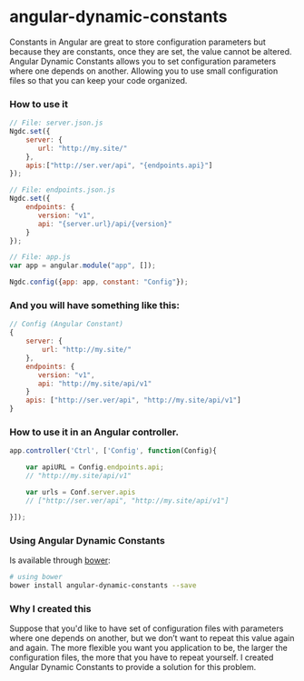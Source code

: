 angular-dynamic-constants
=========================

Constants in Angular are great to store configuration parameters but because they are constants, once they are set, the value cannot be altered.
Angular Dynamic Constants allows you to set configuration parameters where one depends on another.
Allowing you to use small configuration files so that you can keep your code organized.

###  How to use it ###

```js
// File: server.json.js
Ngdc.set({
    server: {
       url: "http://my.site/"
    },
    apis:["http://ser.ver/api", "{endpoints.api}"]
});

// File: endpoints.json.js
Ngdc.set({
    endpoints: {
       version: "v1",
       api: "{server.url}/api/{version}"
    }
});

// File: app.js
var app = angular.module("app", []);

Ngdc.config({app: app, constant: "Config"});
```

### And you will have something like this: ###
```js
// Config (Angular Constant)
{
    server: {
        url: "http://my.site/"
    },
    endpoints: {
       version: "v1",
       api: "http://my.site/api/v1"
    }
    apis: ["http://ser.ver/api", "http://my.site/api/v1"]
}

```


### How to use it in an Angular controller. ###

```js
app.controller('Ctrl', ['Config', function(Config){

    var apiURL = Config.endpoints.api;
    // "http://my.site/api/v1"

    var urls = Conf.server.apis
    // ["http://ser.ver/api", "http://my.site/api/v1"]

}]);
```
### Using Angular Dynamic Constants ###

Is available through [bower](http://bower.io/):

```bash
# using bower
bower install angular-dynamic-constants --save
```


### Why I created this ###
Suppose that you'd like to have set of configuration files with parameters where one depends on another, but we don’t want to repeat this value again and again.
The more flexible you want you application to be, the larger the configuration files, the more that you have to repeat yourself. I created Angular Dynamic Constants
to provide a solution for this problem.




